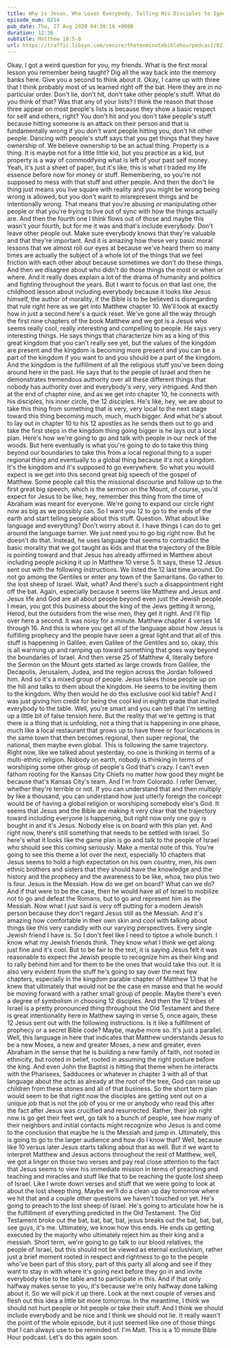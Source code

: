 ```yaml
---
title: Why is Jesus, Who Loves Everybody, Telling His Disciples to Ignore Everyone But Jews?
episode_num: 0214
pub_date: Thu, 27 Aug 2020 04:30:18 +0000
duration: 12:36
subtitle: Matthew 10:5-6
url: https://traffic.libsyn.com/secure/thetenminutebiblehourpodcast/0214_-_Why_is_Jesus_Who_Loves_Everyone_Telling_His_Disciples_to_Ignore_Everyone_But_Jews.mp3
---
```


 Okay, I got a weird question for you, my friends. What is the first moral lesson you remember being taught? Dig all the way back into the memory banks here. Give you a second to think about it. Okay, I came up with three that I think probably most of us learned right off the bat. Here they are in no particular order. Don't lie, don't hit, don't take other people's stuff. What do you think of that? Was that any of your lists? I think the reason that those three appear on most people's lists is because they show a basic respect for self and others, right? You don't hit and you don't take people's stuff because hitting someone is an attack on their person and that is fundamentally wrong if you don't want people hitting you, don't hit other people. Dancing with people's stuff says that you get things that they have ownership of. We believe ownership to be an actual thing. Property is a thing. It is maybe not for a little little kid, but you practice as a kid, but property is a way of commodifying what is left of your past self money. Yeah, it's just a sheet of paper, but it's like, this is what I traded my life essence before now for money or stuff. Remembering, so you're not supposed to mess with that stuff and other people. And then the don't lie thing just means you live square with reality and you might be wrong being wrong is allowed, but you don't want to misrepresent things and be intentionally wrong. That means that you're abusing or manipulating other people or that you're trying to live out of sync with how the things actually are. And then the fourth one I think flows out of those and maybe this wasn't your fourth, but for me it was and that's include everybody. Don't leave other people out. Make sure everybody knows that they're valuable and that they're important. And it is amazing how these very basic moral lessons that we almost roll our eyes at because we've heard them so many times are actually the subject of a whole lot of the things that we feel friction with each other about because sometimes we don't do these things. And then we disagree about who didn't do those things the most or when or where. And it really does explain a lot of the drama of humanity and politics and fighting throughout the years. But I want to focus on that last one, the childhood lesson about including everybody because it looks like Jesus himself, the author of morality, if the Bible is to be believed is disregarding that rule right here as we get into Matthew chapter 10. We'll look at exactly how in just a second here's a quick reset. We've gone all the way through the first nine chapters of the book Matthew and we got is a Jesus who seems really cool, really interesting and compelling to people. He says very interesting things. He says things that characterize him as a king of this great kingdom that you can't really see yet, but the values of the kingdom are present and the kingdom is becoming more present and you can be a part of the kingdom if you want to and you should be a part of the kingdom. And the kingdom is the fulfillment of all the religious stuff you've been doing around here in the past. He says that to the people of Israel and then he demonstrates tremendous authority over all these different things that nobody has authority over and everybody's very, very intrigued. And then at the end of chapter nine, and as we get into chapter 10, he connects with his disciples, his inner circle, the 12 disciples. He's like, hey, we are about to take this thing from something that is very, very local to the next stage toward this thing becoming much, much, much bigger. And what he's about to lay out in chapter 10 to his 12 apostles as he sends them out to go and take the first steps in the kingdom thing going bigger is he lays out a local plan. Here's how we're going to go and talk with people in our neck of the woods. But here eventually is what you're going to do to take this thing beyond our boundaries to take this from a local regional thing to a super regional thing and eventually to a global thing because it's not a kingdom. It's the kingdom and it's supposed to go everywhere. So what you would expect is we get into this second great big speech of the gospel of Matthew. Some people call this the missional discourse and follow up to the first great big speech, which is the sermon on the Mount, of course, you'd expect for Jesus to be like, hey, remember this thing from the time of Abraham was meant for everyone. We're going to expand our circle right now as big as we possibly can. So I want you 12 to go to the ends of the earth and start telling people about this stuff. Question. What about like language and everything? Don't worry about it. I have things I can do to get around the language barrier. We just need you to go big right now. But he doesn't do that. Instead, he uses language that seems to contradict the basic morality that we got taught as kids and that the trajectory of the Bible is pointing toward and that Jesus has already affirmed in Matthew about including people picking it up in Matthew 10 verse 5. It says, these 12 Jesus sent out with the following instructions. We listed the 12 last time around. Do not go among the Gentiles or enter any town of the Samaritans. Go rather to the lost sheep of Israel. Wait, what? And there's such a disappointment right off the bat. Again, especially because it seems like Matthew and Jesus and Jesus life and God are all about people beyond even just the Jewish people. I mean, you got this business about the king of the Jews getting it wrong, Herod, but the outsiders from the wise men, they get it right. And I'll flip over here a second. It was noisy for a minute. Matthew chapter 4 verses 14 through 16. And this is where you get all of the language about how Jesus is fulfilling prophecy and the people have seen a great light and that all of this stuff is happening in Galilee, even Galilee of the Gentiles and so, okay, this is all warming up and ramping up toward something that goes way beyond the boundaries of Israel. And then verse 25 of Matthew 4, literally before the Sermon on the Mount gets started as large crowds from Galilee, the Decapolis, Jerusalem, Judea, and the region across the Jordan followed him. And so it's a mixed group of people. Jesus takes those people up on the hill and talks to them about the kingdom. He seems to be inviting them to the kingdom. Why then would he do this exclusive cool kid table? And I was just giving him credit for being the cool kid in eighth grade that invited everybody to the table. Well, you're smart and you can tell that I'm setting up a little bit of false tension here. But the reality that we're getting is that there is a thing that is unfolding, not a thing that is happening in one phase, much like a local restaurant that grows up to have three or four locations in the same town that then becomes regional, then super regional, the national, then maybe even global. This is following the same trajectory. Right now, like we talked about yesterday, no one is thinking in terms of a multi-ethnic religion. Nobody on earth, nobody is thinking in terms of worshiping some other group of people's God that's crazy. I can't even fathom rooting for the Kansas City Chiefs no matter how good they might be because that's Kansas City's team. And I'm from Colorado. I refer Denver, whether they're terrible or not. If you can understand that and then multiply by like a thousand, you can understand how just utterly foreign the concept would be of having a global religion or worshiping somebody else's God. It seems that Jesus and the Bible are making it very clear that the trajectory toward including everyone is happening, but right now only one guy is bought in and it's Jesus. Nobody else is on board with this plan yet. And right now, there's still something that needs to be settled with Israel. So here's what it looks like the game plan is go and talk to the people of Israel who should see this coming seriously. Make a mental note of this. You're going to see this theme a lot over the next, especially 10 chapters that Jesus seems to hold a high expectation on his own country, men, his own ethnic brothers and sisters that they should have the knowledge and the history and the prophecy and the awareness to be like, whoa, two plus two is four. Jesus is the Messiah. How do we get on board? What can we do? And if that were to be the case, then he would have all of Israel to mobilize not to go and defeat the Romans, but to go and represent him as the Messiah. Now what I just said is very off putting for a modern Jewish person because they don't regard Jesus still as the Messiah. And it's amazing how comfortable in their own skin and cool with talking about things like this very candidly with our varying perspectives. Every single Jewish friend I have is. So I don't feel like I need to tiptoe a whole bunch. I know what my Jewish friends think. They know what I think we get along just fine and it's cool. But to be fair to the text, it is saying Jesus felt it was reasonable to expect the Jewish people to recognize him as their king and to rally behind him and for them to be the ones that would take this out. It is also very evident from the stuff he's going to say over the next few chapters, especially in the kingdom parable chapter of Matthew 13 that he knew that ultimately that would not be the case en masse and that he would be moving forward with a rather small group of people. Maybe there's even a degree of symbolism in choosing 12 disciples. And then the 12 tribes of Israel is a pretty pronounced thing throughout the Old Testament and there is great intentionality here in Matthew saying in verse 5, once again, these 12 Jesus sent out with the following instructions. Is it like a fulfillment of prophecy or a secret Bible code? Maybe, maybe more so. It's just a parallel. Well, this language in here that indicates that Matthew understands Jesus to be a new Moses, a new and greater Moses, a new and greater, even Abraham in the sense that he is building a new family of faith, not rooted in ethnicity, but rooted in belief, rooted in assuming the right posture before the king. And even John the Baptist is hitting that theme when he interacts with the Pharisees, Sadducees or whatever in chapter 3 with all of that language about the acts as already at the root of the tree, God can raise up children from these stones and all of that business. So the short term plan would seem to be that right now the disciples are getting sent out on a unique job that is not the job of you or me or anybody who read this after the fact after Jesus was crucified and resurrected. Rather, their job right now is go get their feet wet, go talk to a bunch of people, see how many of their neighbors and initial contacts might recognize who Jesus is and come to the conclusion that maybe he is the Messiah and jump in. Ultimately, this is going to go to the larger audience and how do I know that? Well, because like 10 versus later Jesus starts talking about that as well. But if we want to interpret Matthew and Jesus actions throughout the rest of Matthew, well, we got a linger on those two verses and pay real close attention to the fact that Jesus seems to view his immediate mission in terms of preaching and teaching and miracles and stuff like that to be reaching the quote lost sheep of Israel. Like I wrote down verses and stuff that we were going to look at about the lost sheep thing. Maybe we'll do a clean up day tomorrow where we hit that and a couple other questions we haven't touched on yet. He's going to preach to the lost sheep of Israel. He's going to articulate how he is the fulfillment of everything predicted in the Old Testament. The Old Testament broke out the bat, bat, bat, bat, jesus breaks out the bat, bat, bat, see guys, it's me. Ultimately, we know how this ends. He ends up getting executed by the majority who ultimately reject him as their king and a messiah. Short term, we're going to go talk to our blood relatives, the people of Israel, but this should not be viewed as eternal exclusivism, rather just a brief moment rooted in respect and rightness to go to the people who've been part of this story, part of this party all along and see if they want to stay in with where it's going next before they go in and invite everybody else to the table and to participate in this. And if that only halfway makes sense to you, it's because we're only halfway done talking about it. So we will pick it up there. Look at the next couple of verses and flesh out this idea a little bit more tomorrow. In the meantime, I think we should not hurt people or hit people or take their stuff. And I think we should include everybody and be nice and I think we should not lie. It really wasn't the point of the whole episode, but it just seemed like one of those things that I can always use to be reminded of. I'm Matt. This is a 10 minute Bible Hour podcast. Let's do this again soon.